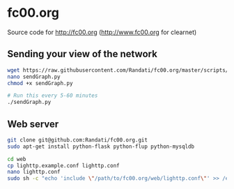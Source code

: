 # fc00.org

Source code for http://fc00.org (http://www.fc00.org for clearnet)

## Sending your view of the network
```bash
wget https://raw.githubusercontent.com/Randati/fc00.org/master/scripts/sendGraph.py
nano sendGraph.py
chmod +x sendGraph.py

# Run this every 5-60 minutes
./sendGraph.py
```

## Web server
```bash
git clone git@github.com:Randati/fc00.org.git
sudo apt-get install python-flask python-flup python-mysqldb

cd web
cp lighttp.example.conf lighttp.conf
nano lighttp.conf
sudo sh -c "echo 'include \"/path/to/fc00.org/web/lighttp.conf\"' >> /etc/lighttpd/lighttpd.conf"
```
